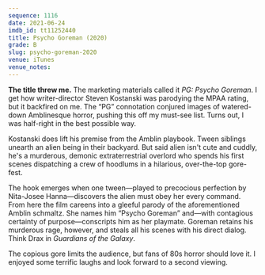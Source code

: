 ```yaml
---
sequence: 1116
date: 2021-06-24
imdb_id: tt11252440
title: Psycho Goreman (2020)
grade: B
slug: psycho-goreman-2020
venue: iTunes
venue_notes:
---
```


**The title threw me.** The marketing materials called it _PG: Psycho Goreman_. I get how writer-director Steven Kostanski was parodying the MPAA rating, but it backfired on me. The “PG” connotation conjured images of watered-down Amblinesque horror, pushing this off my must-see list. Turns out, I was half-right in the best possible way.

<!-- end -->

Kostanski does lift his premise from the Amblin playbook. Tween siblings unearth an alien being in their backyard. But said alien isn't cute and cuddly, he's a murderous, demonic extraterrestrial overlord who spends his first scenes dispatching a crew of hoodlums in a hilarious, over-the-top gore-fest.

The hook emerges when one tween—played to precocious perfection by Nita-Josee Hanna—discovers the alien must obey her every command. From here the film careens into a gleeful parody of the aforementioned Amblin schmaltz. She names him “Psycho Goreman” and—with contagious certainty of purpose—conscripts him as her playmate. Goreman retains his murderous rage, however, and steals all his scenes with his direct dialog. Think Drax in <span data-imdb-id="tt2015381">_Guardians of the Galaxy_</span>.

The copious gore limits the audience, but fans of 80s horror should love it. I enjoyed some terrific laughs and look forward to a second viewing.
